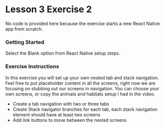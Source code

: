 # Lesson 3 Exercise 2

No code is provided here because the exercise starts a new React Native app from scratch.

### Getting Started
Select the Blank option from React Native setup steps.

### Exercise Instructions
In this exercise you will set up your own nested tab and stack navigation. Feel free to put placeholder content in all the screens, right now we are focusing on stubbing out our screens in navigation. You can choose your own screens, or copy the animals and habitats setup I had in the video.

- Create a tab navigation with two or three tabs
- Create Stack navigator branches for each tab, each stack navigation element should have at least two screens
- Add link buttons to move between the nested screens
